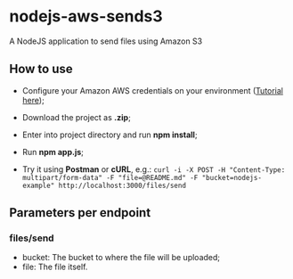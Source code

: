# nodejs-aws-sends3
A NodeJS application to send files using Amazon S3

## How to use

- Configure your Amazon AWS credentials on your environment ([Tutorial here](https://docs.aws.amazon.com/sdk-for-javascript/v2/developer-guide/loading-node-credentials-shared.html));
- Download the project as **.zip**;
- Enter into project directory and run **npm install**;
- Run **npm app.js**;

- Try it using **Postman** or **cURL**, e.g.: `curl -i -X POST -H "Content-Type: multipart/form-data" -F "file=@README.md" -F "bucket=nodejs-example" http://localhost:3000/files/send`

## Parameters per endpoint
### files/send
- bucket: The bucket to where the file will be uploaded;
- file: The file itself.
